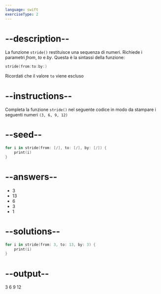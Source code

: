 ```yaml
---
language: swift
exerciseType: 2
---
```


# --description--

La funzione `stride()` restituisce una sequenza di numeri.
Richiede i parametri _from_, _to_ e _by_.
Questa è la sintassi della funzione:
```swift
stride(from:to:by:)
```
Ricordati che il valore `to` viene escluso

# --instructions--

Completa la funzione `stride()` nel seguente codice in modo da stampare i seguenti numeri `(3, 6, 9, 12)`

# --seed--

```swift
for i in stride(from: [/], to: [/], by: [/]) {
    print(i)
}
```

# --answers--

- 3
- 13
- 6
- 3
- 1

# --solutions--

```swift
for i in stride(from: 3, to: 13, by: 3) {
    print(i)
}
```

# --output--

3
6
9
12
